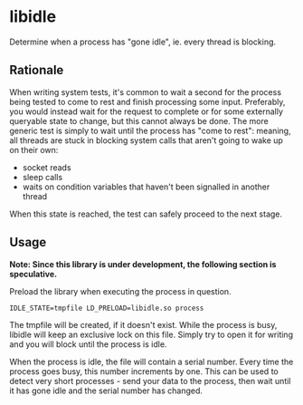 # libidle
Determine when a process has "gone idle", ie. every thread is blocking.

## Rationale
When writing system tests, it's common to wait a second for the process being tested to come to rest and finish
processing some input. Preferably, you would instead wait for the request to complete or for some externally
queryable state to change, but this cannot always be done. The more generic test is simply to wait until the process
has "come to rest": meaning, all threads are stuck in blocking system calls that aren't going to wake up on their own:

- socket reads
- sleep calls
- waits on condition variables that haven't been signalled in another thread

When this state is reached, the test can safely proceed to the next stage.

## Usage
**Note: Since this library is under development, the following section is speculative.**

Preload the library when executing the process in question.
```
IDLE_STATE=tmpfile LD_PRELOAD=libidle.so process
```
The tmpfile will be created, if it doesn't exist.
While the process is busy, libidle will keep an exclusive lock on this file. Simply
try to open it for writing and you will block until the process is idle.

When the process is idle, the file will contain a serial number. Every time the process
goes busy, this number increments by one. This can be used to detect very short processes -
send your data to the process, then wait until it has gone idle and the serial number has changed.
